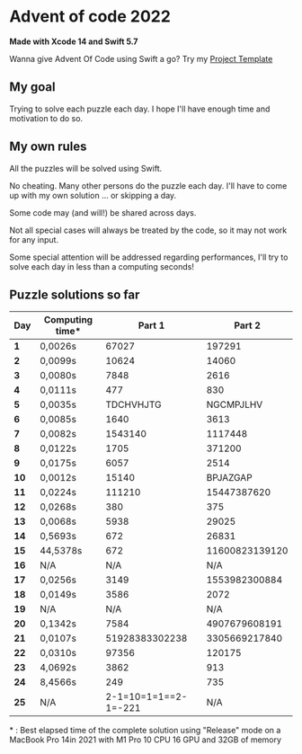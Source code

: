 # Advent of code 2022
**Made with Xcode 14 and Swift 5.7**

Wanna give Advent Of Code using Swift a go? Try my [Project Template](https://github.com/Dean151/AoC-Swift-Template)

## My goal
Trying to solve each puzzle each day.
I hope I'll have enough time and motivation to do so.

## My own rules

All the puzzles will be solved using Swift.

No cheating. Many other persons do the puzzle each day.
I'll have to come up with my own solution ... or skipping a day.

Some code may (and will!) be shared across days.

Not all special cases will always be treated by the code, so it may not work for any input.

Some special attention will be addressed regarding performances, I'll try to solve each day in less than a computing seconds!

## Puzzle solutions so far

| Day    | Computing time\* | Part 1               | Part 2         |
|--------|------------------|----------------------|----------------|
| **1**  | 0,0026s          | 67027                | 197291         |
| **2**  | 0,0099s          | 10624                | 14060          |
| **3**  | 0,0080s          | 7848                 | 2616           |
| **4**  | 0,0111s          | 477                  | 830            |
| **5**  | 0,0035s          | TDCHVHJTG            | NGCMPJLHV      |
| **6**  | 0,0085s          | 1640                 | 3613           |
| **7**  | 0,0082s          | 1543140              | 1117448        |
| **8**  | 0,0122s          | 1705                 | 371200         |
| **9**  | 0,0175s          | 6057                 | 2514           |
| **10** | 0,0012s          | 15140                | BPJAZGAP       |
| **11** | 0,0224s          | 111210               | 15447387620    |
| **12** | 0,0268s          | 380                  | 375            |
| **13** | 0,0068s          | 5938                 | 29025          |
| **14** | 0,5693s          | 672                  | 26831          |
| **15** | 44,5378s         | 672                  | 11600823139120 |
| **16** | N/A              | N/A                  | N/A            |
| **17** | 0,0256s          | 3149                 | 1553982300884  |
| **18** | 0,0149s          | 3586                 | 2072           |
| **19** | N/A              | N/A                  | N/A            |
| **20** | 0,1342s          | 7584                 | 4907679608191  |
| **21** | 0,0107s          | 51928383302238       | 3305669217840  |
| **22** | 0,0310s          | 97356                | 120175         |
| **23** | 4,0692s          | 3862                 | 913            |
| **24** | 8,4566s          | 249                  | 735            |
| **25** | N/A              | 2-1=10=1=1==2-1=-221 | N/A            |

\* : Best elapsed time of the complete solution using "Release" mode on a MacBook Pro 14in 2021 with M1 Pro 10 CPU 16 GPU and 32GB of memory
